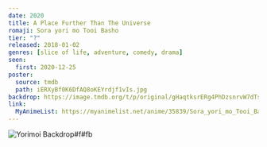 ```yaml
---
date: 2020
title: A Place Further Than The Universe
romaji: Sora yori mo Tooi Basho
tier: "?"
released: 2018-01-02
genres: [slice of life, adventure, comedy, drama]
seen:
  first: 2020-12-25
poster:
  source: tmdb
  path: iERXyBf0K6DfAQ8oKEYrdjf1vIs.jpg
backdrop: https://image.tmdb.org/t/p/original/gHaqtksrERg4PhDzsnrvW7dTs6z.jpg
link:
  MyAnimeList: https://myanimelist.net/anime/35839/Sora_yori_mo_Tooi_Basho
---
```


![Yorimoi Backdrop#f#fb](https://image.tmdb.org/t/p/original/bTIbUZVoKnlMt2IrZQv2ODPVs0N.jpg "Source: TMDB")
